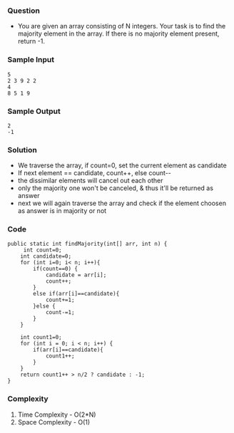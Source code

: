 ### Question
- You are given an array consisting of N integers. Your task is to find the majority element in the array. If there is no majority element present, return -1.

### Sample Input
    5
    2 3 9 2 2
    4
    8 5 1 9

### Sample Output
    2
    -1

### Solution
- We traverse the array, if count=0, set the current element as candidate
- If next element == candidate, count++, else count--
- the dissimilar elements will cancel out each other
- only the majority one won't be canceled, & thus it'll be returned as answer
- next we will again traverse the array and check if the element choosen as answer is in majority or not

### Code
    public static int findMajority(int[] arr, int n) {
		 int count=0;
        int candidate=0;
        for (int i=0; i< n; i++){
            if(count==0) {
                candidate = arr[i];
                count++;
            }
            else if(arr[i]==candidate){
                count+=1;
            }else {
                count-=1;
            }
        }

        int count1=0;
        for (int i = 0; i < n; i++) {
            if(arr[i]==candidate){
                count1++;
            }
        }
        return count1++ > n/2 ? candidate : -1;
	}


### Complexity
1. Time Complexity - O(2*N)
2. Space Complexity - O(1)